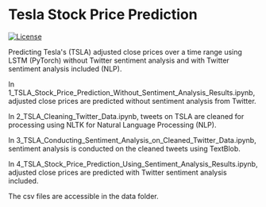 # Tesla Stock Price Prediction

<a href="https://github.com/georgemuriithi/tesla-stock-price-prediction/blob/main/LICENSE">
    <img alt="License" src="https://img.shields.io/github/license/georgemuriithi/tesla-stock-price-prediction.svg?color=blue&cachedrop">
</a>

Predicting Tesla's (TSLA) adjusted close prices over a time range using LSTM (PyTorch) without Twitter sentiment analysis and with Twitter sentiment analysis included (NLP).

In 1_TSLA_Stock_Price_Prediction_Without_Sentiment_Analysis_Results.ipynb, adjusted close prices are predicted without sentiment analysis from Twitter.

In 2_TSLA_Cleaning_Twitter_Data.ipynb, tweets on TSLA are cleaned for processing using NLTK for Natural Language Processing (NLP).

In 3_TSLA_Conducting_Sentiment_Analysis_on_Cleaned_Twitter_Data.ipynb, sentiment analysis is conducted on the cleaned tweets using TextBlob.

In 4_TSLA_Stock_Price_Prediction_Using_Sentiment_Analysis_Results.ipynb, adjusted close prices are predicted with Twitter sentiment analysis included.

The csv files are accessible in the data folder.
